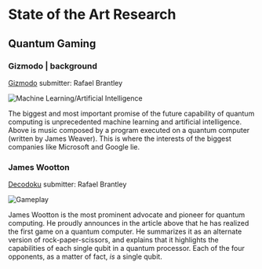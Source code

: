 # State of the Art Research

## Quantum Gaming

### Gizmodo | background
[Gizmodo](https://gizmodo.com/what-will-quantum-computer-games-be-like-1827405067)
submitter: Rafael Brantley

![Machine Learning/Artificial Intelligence](https://i.kinja-img.com/gawker-media/image/upload/s--ZZ4DIzDe--/c_scale,f_auto,fl_progressive,q_80,w_1600/zgzkftkjvzu7u1bd4pid.png)

The biggest and most important promise of the future capability of quantum computing is unprecedented machine learning and artificial intelligence.  Above is music composed by a program executed on a quantum computer (written by James Weaver).  This is where the interests of the biggest companies like Microsoft and Google lie.


### James Wootton
[Decodoku](https://medium.com/@decodoku/introducing-the-worlds-first-game-for-a-quantum-computer-50640e3c22e4)
submitter: Rafael Brantley

![Gameplay](https://miro.medium.com/max/524/1*4nM0ZQ9H4bwKGpGb3YO15A.png)

James Wootton is the most prominent advocate and pioneer for quantum computing.  He proudly announces in the article above that he has realized the first game on a quantum computer.  He summarizes it as an alternate version of rock-paper-scissors, and explains that it highlights the capabilities of each single qubit in a quantum processor.  Each of the four opponents, as a matter of fact, *is* a single qubit.
